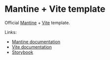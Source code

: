 # Mantine + Vite template

Official [Mantine](https://mantine.dev/) + [Vite](https://vitejs.dev/) template.

Links:

- [Mantine documentation](https://mantine.dev/)
- [Vite documentation](https://vitejs.dev/)
- [Storybook](https://spigelli.github.io/mantine-storybook/?path=/story/button--demo-compact)
